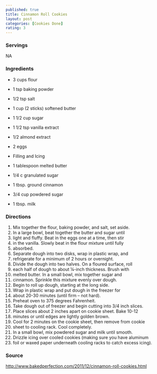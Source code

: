 ```yaml
---
published: true
title: Cinnamon Roll Cookies
layout: post
categories: [Cookies Done]
rating: 3
---
```

### Servings
NA

### Ingredients
- 3 cups flour
- 1 tsp baking powder
- 1/2 tsp salt
- 1 cup (2 sticks) softened butter
- 1 1/2 cup sugar
- 1 1/2 tsp vanilla extract
- 1/2 almond extract
- 2 eggs

- Filling and Icing
 
- 1 tablespoon melted butter
- 1/4 c granulated sugar
- 1 tbsp. ground cinnamon
- 3/4 cup powdered sugar
- 1 tbsp. milk

### Directions
1. Mix together the flour, baking powder, and salt, set aside.
2. In a large bowl, beat together the butter and sugar until
3. light and fluffy. Beat in the eggs one at a time, then stir
4. in the vanilla. Slowly beat in the flour mixture until fully
5. absorbed.
6. Separate dough into two disks, wrap in plastic wrap, and
7. refrigerate for a minimum of 2 hours or overnight.
8. Divide the dough into two halves.  On a floured surface, roll
9. each half of dough to about ¼-inch thickness.  Brush with
10. melted butter.  In a small bowl, mix together sugar and
11. cinnamon. Sprinkle this mixture evenly over dough.
12. Begin to roll up dough, starting at the long side.
13. Wrap in plastic wrap and put dough in the freezer for
14. about 20-30 minutes (until firm – not hard).
15. Preheat oven to 375 degrees Fahrenheit.
16. Take dough out of freezer and begin cutting into 3/4 inch slices.
17. Place slices about 2 inches apart on cookie sheet. Bake 10-12
18. minutes or until edges are lightly golden brown.
19. Cool for 2 minutes on the cookie sheet, then remove from cookie
20. sheet to cooling rack. Cool completely.
21. In a small bowl, mix powdered sugar and milk until smooth.
22. Drizzle icing over cooled cookies (making sure you have aluminum
23. foil or waxed paper underneath cooling racks to catch excess icing).

### Source
<a href="http://www.bakedperfection.com/2011/12/cinnamon-roll-cookies.html" target="new">http://www.bakedperfection.com/2011/12/cinnamon-roll-cookies.html</a>
